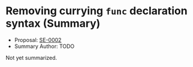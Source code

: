 # Removing currying `func` declaration syntax (Summary)

* Proposal: [SE-0002](https://github.com/apple/swift-evolution/blob/main/proposals/0002-remove-currying.md)
* Summary Author: TODO

Not yet summarized.
